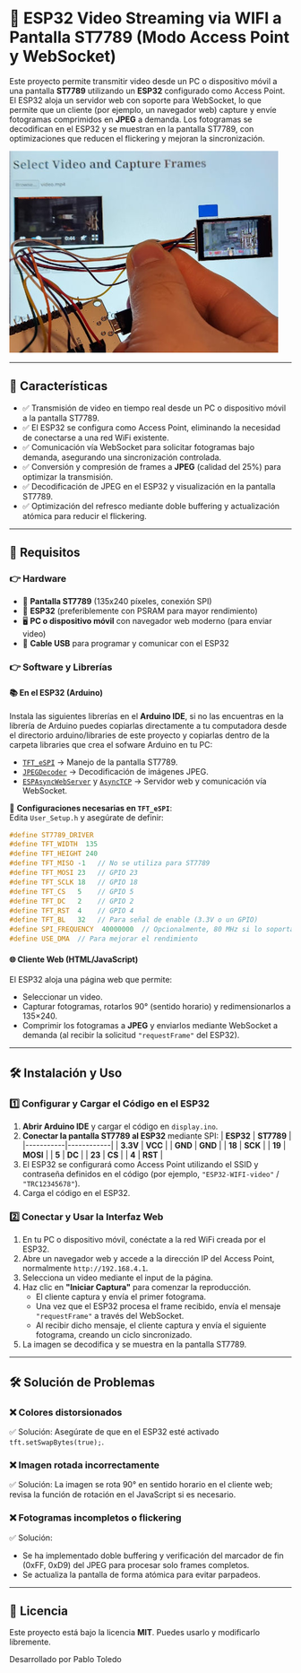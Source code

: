 # 🎥 ESP32 Video Streaming via WIFI a Pantalla ST7789 (Modo Access Point y WebSocket)

Este proyecto permite transmitir video desde un PC o dispositivo móvil a una pantalla **ST7789** utilizando un **ESP32** configurado como Access Point. El ESP32 aloja un servidor web con soporte para WebSocket, lo que permite que un cliente (por ejemplo, un navegador web) capture y envíe fotogramas comprimidos en **JPEG** a demanda. Los fotogramas se decodifican en el ESP32 y se muestran en la pantalla ST7789, con optimizaciones que reducen el flickering y mejoran la sincronización.

[![IMAGE Esp32 showing DooM video](https://raw.githubusercontent.com/pablotoledom/ESP32-video-streaming-WIFI/refs/heads/main/image.jpg)](https://youtu.be/23evMsoWspA)

---

## 🚀 Características
- ✅ Transmisión de video en tiempo real desde un PC o dispositivo móvil a la pantalla ST7789.
- ✅ El ESP32 se configura como Access Point, eliminando la necesidad de conectarse a una red WiFi existente.
- ✅ Comunicación vía WebSocket para solicitar fotogramas bajo demanda, asegurando una sincronización controlada.
- ✅ Conversión y compresión de frames a **JPEG** (calidad del 25%) para optimizar la transmisión.
- ✅ Decodificación de JPEG en el ESP32 y visualización en la pantalla ST7789.
- ✅ Optimización del refresco mediante doble buffering y actualización atómica para reducir el flickering.

---

## 📌 Requisitos

### 👉 **Hardware**
- 🎣 **Pantalla ST7789** (135x240 píxeles, conexión SPI)
- 🎒 **ESP32** (preferiblemente con PSRAM para mayor rendimiento)
- 🖥️ **PC o dispositivo móvil** con navegador web moderno (para enviar video)
- 🔌 **Cable USB** para programar y comunicar con el ESP32

### 👉 **Software y Librerías**

#### 📚 **En el ESP32 (Arduino)**
Instala las siguientes librerías en el **Arduino IDE**, si no las encuentras en la librería de Arduino puedes copiarlas directamente a tu computadora desde el directorio arduino/libraries de este proyecto y copiarlas dentro de la carpeta libraries que crea el sofware Arduino en tu PC:
- [`TFT_eSPI`](https://github.com/Bodmer/TFT_eSPI) → Manejo de la pantalla ST7789.
- [`JPEGDecoder`](https://github.com/Bodmer/JPEGDecoder) → Decodificación de imágenes JPEG.
- [`ESPAsyncWebServer`](https://github.com/me-no-dev/ESPAsyncWebServer) y [`AsyncTCP`](https://github.com/me-no-dev/AsyncTCP) → Servidor web y comunicación vía WebSocket.

📌 **Configuraciones necesarias en `TFT_eSPI`**:  
Edita `User_Setup.h` y asegúrate de definir:
```cpp
#define ST7789_DRIVER
#define TFT_WIDTH  135
#define TFT_HEIGHT 240
#define TFT_MISO -1   // No se utiliza para ST7789
#define TFT_MOSI 23   // GPIO 23
#define TFT_SCLK 18   // GPIO 18
#define TFT_CS   5    // GPIO 5
#define TFT_DC   2    // GPIO 2
#define TFT_RST  4    // GPIO 4
#define TFT_BL   32   // Para señal de enable (3.3V o un GPIO)
#define SPI_FREQUENCY  40000000  // Opcionalmente, 80 MHz si lo soporta el display
#define USE_DMA  // Para mejorar el rendimiento
```

#### 🌐 **Cliente Web (HTML/JavaScript)**
El ESP32 aloja una página web que permite:
- Seleccionar un video.
- Capturar fotogramas, rotarlos 90° (sentido horario) y redimensionarlos a 135×240.
- Comprimir los fotogramas a **JPEG** y enviarlos mediante WebSocket a demanda (al recibir la solicitud `"requestFrame"` del ESP32).

---

## 🛠️ Instalación y Uso

### 1️⃣ **Configurar y Cargar el Código en el ESP32**
1. **Abrir Arduino IDE** y cargar el código en `display.ino`.
2. **Conectar la pantalla ST7789 al ESP32** mediante SPI:
   | **ESP32** | **ST7789** |
   |-----------|------------|
   | **3.3V**  | **VCC**    |
   | **GND**   | **GND**    |
   | **18**    | **SCK**    |
   | **19**    | **MOSI**   |
   | **5**     | **DC**     |
   | **23**    | **CS**     |
   | **4**     | **RST**    |
3. El ESP32 se configurará como Access Point utilizando el SSID y contraseña definidos en el código (por ejemplo, `"ESP32-WIFI-video"` / `"TRC12345678"`).
4. Carga el código en el ESP32.

### 2️⃣ **Conectar y Usar la Interfaz Web**
1. En tu PC o dispositivo móvil, conéctate a la red WiFi creada por el ESP32.
2. Abre un navegador web y accede a la dirección IP del Access Point, normalmente `http://192.168.4.1`.
3. Selecciona un video mediante el input de la página.
4. Haz clic en **"Iniciar Captura"** para comenzar la reproducción.  
   - El cliente captura y envía el primer fotograma.
   - Una vez que el ESP32 procesa el frame recibido, envía el mensaje `"requestFrame"` a través del WebSocket.
   - Al recibir dicho mensaje, el cliente captura y envía el siguiente fotograma, creando un ciclo sincronizado.
5. La imagen se decodifica y se muestra en la pantalla ST7789.

---

## 🛠️ Solución de Problemas

### ❌ **Colores distorsionados**
✅ Solución: Asegúrate de que en el ESP32 esté activado `tft.setSwapBytes(true);`.

### ❌ **Imagen rotada incorrectamente**
✅ Solución: La imagen se rota 90° en sentido horario en el cliente web; revisa la función de rotación en el JavaScript si es necesario.

### ❌ **Fotogramas incompletos o flickering**
✅ Solución:
- Se ha implementado doble buffering y verificación del marcador de fin (0xFF, 0xD9) del JPEG para procesar solo frames completos.
- Se actualiza la pantalla de forma atómica para evitar parpadeos.

---

## 📝 Licencia

Este proyecto está bajo la licencia **MIT**. Puedes usarlo y modificarlo libremente.

Desarrollado por Pablo Toledo

